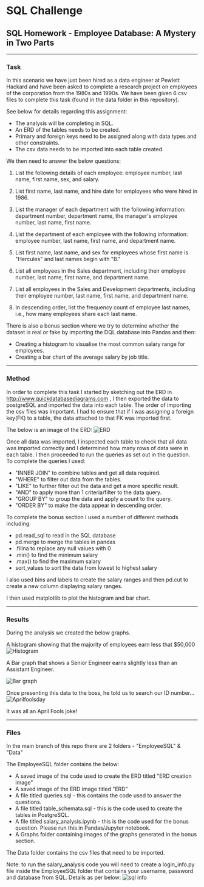 # SQL Challenge
## SQL Homework - Employee Database: A Mystery in Two Parts

---
### Task

In this scenario we have just been hired as a data engineer at Pewlett Hackard and have been asked to complete a research project on employees of the corporation from the 1980s and 1990s. We have been given 6 csv files to complete this task (found in the data folder in this repository).

See below for details regarding this assignment:
* The analysis will be completing in SQL.
* An ERD of the tables needs to be created.
* Primary and foreign keys need to be assigned along with data types and other constraints.
* The csv data needs to be imported into each table created.

We then need to answer the below questions:

1. List the following details of each employee: employee number, last name, first name, sex, and salary.

2. List first name, last name, and hire date for employees who were hired in 1986.
 
3. List the manager of each department with the following information: department number, department name, the manager's employee number, last name, first name.

4. List the department of each employee with the following information: employee number, last name, first name, and department name.

5. List first name, last name, and sex for employees whose first name is "Hercules" and last names begin with "B."

6. List all employees in the Sales department, including their employee number, last name, first name, and department name.

7. List all employees in the Sales and Development departments, including their employee number, last name, first name, and department name.

8. In descending order, list the frequency count of employee last names, i.e., how many employees share each last name.

There is also a bonus section where we try to determine whether the dataset is real or fake by importing the DQL database into Pandas and then:
* Creating a histogram to visualise the most common salary range for employees.
* Creating a bar chart of the average salary by job title. 

---
### Method

In order to complete this task I started by sketching out the ERD in http://www.quickdatabasediagrams.com , I then exported the data to postgreSQL and imported the data into each table. The order of importing the csv files was important. I had to ensure that if I was assigning a foreign key(FK) to a table, the data attached to that FK was imported first.

The below is an image of the ERD:
![ERD](https://user-images.githubusercontent.com/82348616/125225128-110e5300-e312-11eb-9ac1-495d651a9e69.png)

Once all data was imported, I inspected each table to check that all data was imported correctly and I determined how many rows of data were in each table.
I then proceeded to run the queries as set out in the question. 
To complete the queries I used:
* "INNER JOIN" to combine tables and get all data required.
* "WHERE" to filter out data from the tables.
* "LIKE" to further filter out the data and get a more specific result.
* "AND" to apply more than 1 criteria/filter to the data query.
* "GROUP BY" to group the data and apply a count to the query.
* "ORDER BY" to make the data appear in descending order.

To complete the bonus section I used a number of different methods including:
* pd.read_sql to read in the SQL database
* pd.merge to merge the tables in pandas
* .fillna to replace any null values with 0
* .min() to find the minimum salary
* .max() to find the maximum salary
* sort_values to sort the data from lowest to highest salary

I also used bins and labels to create the salary ranges and then pd.cut to create a new column displaying salary ranges.

I then used matplotlib to plot the histogram and bar chart.


---
### Results

During the analysis we created the below graphs.

A histogram showing that the majority of employees earn less that $50,000
![Histogram](https://user-images.githubusercontent.com/82348616/125224973-d4daf280-e311-11eb-86a7-5018e6932c90.PNG)

A Bar graph that shows a Senior Engineer earns slightly less than an Assistant Engineer.

![Bar graph](https://user-images.githubusercontent.com/82348616/125224974-d60c1f80-e311-11eb-85fd-7c83fb39eb3c.PNG)

Once presenting this data to the boss, he told us to search our ID number... 
![Aprilfoolsday](https://user-images.githubusercontent.com/82348616/125225283-5fbbed00-e312-11eb-9d2e-aa12733ed1ef.PNG)

It was all an April Fools joke!


---
### Files

In the main branch of this repo there are 2 folders - "EmployeeSQL" & "Data"

The EmployeeSQL folder contains the below:
* A saved image of the code used to create the ERD titled "ERD creation image"
* A saved image of the ERD image titled "ERD"
* A file titled queries.sql - this contains the code used to answer the questions.
* A file titled table_schemata.sql - this is the code used to create the tables in PostgreSQL.
* A file titled salary_analysis.ipynb - this is the code used for the bonus question. Please run this in Pandas/Jupyter notebook.
* A Graphs folder containing images of the graphs generated in the bonus section.

The Data folder contains the csv files that need to be imported.

Note: to run the salary_analysis code you will need to create a login_info.py file inside the EmployeeSQL folder that contains your username, password and database from SQL. Details as per below:
![sql info](https://user-images.githubusercontent.com/82348616/125222551-8f1c2b00-e30d-11eb-9e93-e8b92a3667d6.PNG)





